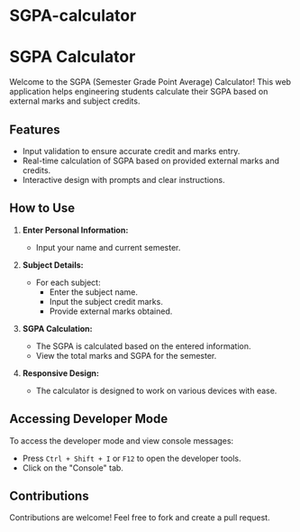 # SGPA-calculator

# SGPA Calculator

Welcome to the SGPA (Semester Grade Point Average) Calculator! This web application helps engineering students calculate their SGPA based on external marks and subject credits.

## Features

- Input validation to ensure accurate credit and marks entry.
- Real-time calculation of SGPA based on provided external marks and credits.
- Interactive design with prompts and clear instructions.

## How to Use

1. **Enter Personal Information:**
   - Input your name and current semester.

2. **Subject Details:**
   - For each subject:
     - Enter the subject name.
     - Input the subject credit marks.
     - Provide external marks obtained.

3. **SGPA Calculation:**
   - The SGPA is calculated based on the entered information.
   - View the total marks and SGPA for the semester.

4. **Responsive Design:**
   - The calculator is designed to work on various devices with ease.

## Accessing Developer Mode

To access the developer mode and view console messages:

- Press `Ctrl + Shift + I` or `F12` to open the developer tools.
- Click on the "Console" tab.

## Contributions

Contributions are welcome! Feel free to fork and create a pull request.



